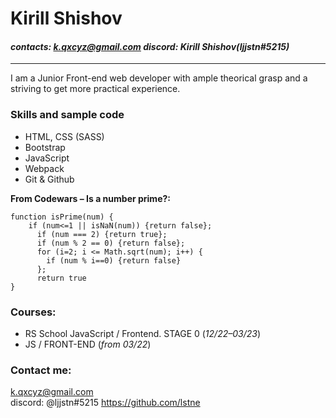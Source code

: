 # Kirill Shishov
#### *contacts: k.qxcyz@gmail.com discord: Kirill Shishov(ljjstn#5215)*

*****
I am a Junior Front-end web developer with ample theorical grasp and a striving to get more practical experience.

### Skills and sample code

+ HTML, CSS (SASS)
+ Bootstrap
+ JavaScript
+ Webpack
+ Git & Github

**From Codewars – Is a number prime?:**
```
function isPrime(num) {
    if (num<=1 || isNaN(num)) {return false};
      if (num === 2) {return true};
      if (num % 2 == 0) {return false};
      for (i=2; i <= Math.sqrt(num); i++) {
        if (num % i==0) {return false}
      };
      return true
}
```

### Courses:

+ RS School JavaScript / Frontend. STAGE 0 (*12/22–03/23*)
+ JS / FRONT-END (*from 03/22*)

### Contact me:

k.qxcyz@gmail.com   
discord: @ljjstn#5215
https://github.com/lstne
